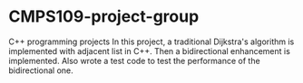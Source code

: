 CMPS109-project-group
=====================

C++ programming projects
In this project, a traditional Dijkstra's algorithm is implemented with adjacent list in C++.
Then a bidirectional enhancement is implemented. Also wrote a test code to test the performance of the bidirectional one.
